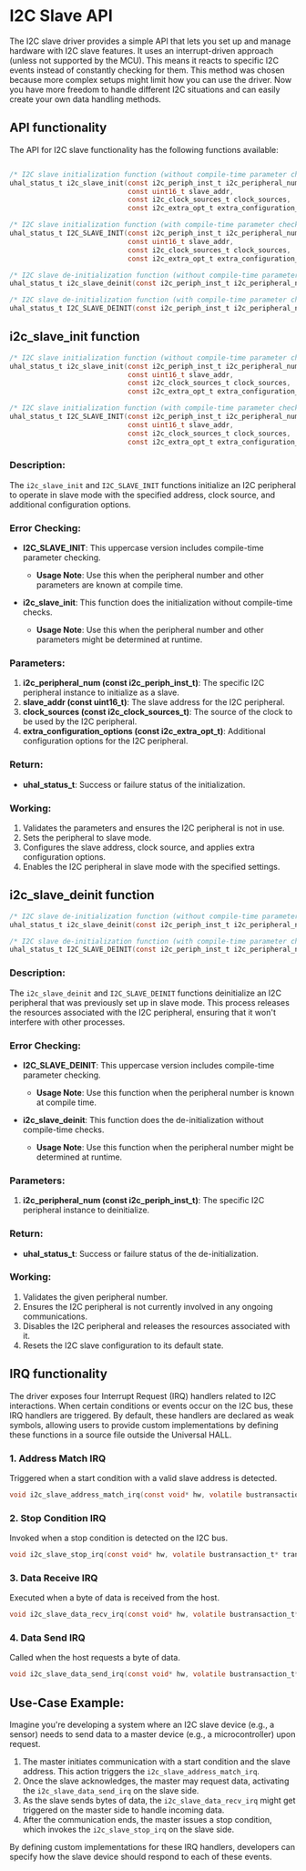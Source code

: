 # I2C Slave API
The I2C slave driver provides a simple API that lets you set up and manage hardware with I2C slave features. It uses an interrupt-driven approach (unless not supported by the MCU). This means it reacts to specific I2C events instead of constantly checking for them. This method was chosen because more complex setups might limit how you can use the driver. Now you have more freedom to handle different I2C situations and can easily create your own data handling methods.


## API functionality
The API for I2C slave functionality has the following functions available:

```c

/* I2C slave initialization function (without compile-time parameter checking) */
uhal_status_t i2c_slave_init(const i2c_periph_inst_t i2c_peripheral_num, 
                             const uint16_t slave_addr, 
                             const i2c_clock_sources_t clock_sources,
                             const i2c_extra_opt_t extra_configuration_options);

/* I2C slave initialization function (with compile-time parameter checking)   */
uhal_status_t I2C_SLAVE_INIT(const i2c_periph_inst_t i2c_peripheral_num, 
                             const uint16_t slave_addr, 
                             const i2c_clock_sources_t clock_sources,
                             const i2c_extra_opt_t extra_configuration_options);

/* I2C slave de-initialization function (without compile-time parameter checking) */
uhal_status_t i2c_slave_deinit(const i2c_periph_inst_t i2c_peripheral_num);

/* I2C slave de-initialization function (with compile-time parameter checking)   */
uhal_status_t I2C_SLAVE_DEINIT(const i2c_periph_inst_t i2c_peripheral_num);

```

## i2c_slave_init function

```c
/* I2C slave initialization function (without compile-time parameter checking) */
uhal_status_t i2c_slave_init(const i2c_periph_inst_t i2c_peripheral_num, 
                             const uint16_t slave_addr, 
                             const i2c_clock_sources_t clock_sources,
                             const i2c_extra_opt_t extra_configuration_options);

/* I2C slave initialization function (with compile-time parameter checking)   */
uhal_status_t I2C_SLAVE_INIT(const i2c_periph_inst_t i2c_peripheral_num, 
                             const uint16_t slave_addr, 
                             const i2c_clock_sources_t clock_sources,
                             const i2c_extra_opt_t extra_configuration_options);
```

### Description:
The `i2c_slave_init` and `I2C_SLAVE_INIT` functions initialize an I2C peripheral to operate in slave mode with the specified address, clock source, and additional configuration options.

### Error Checking:
- **I2C_SLAVE_INIT**: This uppercase version includes compile-time parameter checking.
    - **Usage Note**: Use this when the peripheral number and other parameters are known at compile time.
  
- **i2c_slave_init**: This function does the initialization without compile-time checks.
    - **Usage Note**: Use this when the peripheral number and other parameters might be determined at runtime.

### Parameters:
1. **i2c_peripheral_num (const i2c_periph_inst_t)**: The specific I2C peripheral instance to initialize as a slave.
2. **slave_addr (const uint16_t)**: The slave address for the I2C peripheral.
3. **clock_sources (const i2c_clock_sources_t)**: The source of the clock to be used by the I2C peripheral.
4. **extra_configuration_options (const i2c_extra_opt_t)**: Additional configuration options for the I2C peripheral.

### Return:
- **uhal_status_t**: Success or failure status of the initialization.

### Working:
1. Validates the parameters and ensures the I2C peripheral is not in use.
2. Sets the peripheral to slave mode.
3. Configures the slave address, clock source, and applies extra configuration options.
4. Enables the I2C peripheral in slave mode with the specified settings.

## i2c_slave_deinit function

```c
/* I2C slave de-initialization function (without compile-time parameter checking) */
uhal_status_t i2c_slave_deinit(const i2c_periph_inst_t i2c_peripheral_num);

/* I2C slave de-initialization function (with compile-time parameter checking) */
uhal_status_t I2C_SLAVE_DEINIT(const i2c_periph_inst_t i2c_peripheral_num);
```

### Description:
The `i2c_slave_deinit` and `I2C_SLAVE_DEINIT` functions deinitialize an I2C peripheral that was previously set up in slave mode. This process releases the resources associated with the I2C peripheral, ensuring that it won't interfere with other processes.

### Error Checking:
- **I2C_SLAVE_DEINIT**: This uppercase version includes compile-time parameter checking.
    - **Usage Note**: Use this function when the peripheral number is known at compile time.
  
- **i2c_slave_deinit**: This function does the de-initialization without compile-time checks.
    - **Usage Note**: Use this function when the peripheral number might be determined at runtime.

### Parameters:
1. **i2c_peripheral_num (const i2c_periph_inst_t)**: The specific I2C peripheral instance to deinitialize.

### Return:
- **uhal_status_t**: Success or failure status of the de-initialization.

### Working:
1. Validates the given peripheral number.
2. Ensures the I2C peripheral is not currently involved in any ongoing communications.
3. Disables the I2C peripheral and releases the resources associated with it.
4. Resets the I2C slave configuration to its default state.


## IRQ functionality

The driver exposes four Interrupt Request (IRQ) handlers related to I2C interactions. When certain conditions or events occur on the I2C bus, these IRQ handlers are triggered. By default, these handlers are declared as weak symbols, allowing users to provide custom implementations by defining these functions in a source file outside the Universal HALL.

### 1. Address Match IRQ

Triggered when a start condition with a valid slave address is detected.

```c
void i2c_slave_address_match_irq(const void* hw, volatile bustransaction_t* transaction) __attribute__((weak));
```

### 2. Stop Condition IRQ

Invoked when a stop condition is detected on the I2C bus.

```c
void i2c_slave_stop_irq(const void* hw, volatile bustransaction_t* transaction) __attribute__((weak));
```

### 3. Data Receive IRQ

Executed when a byte of data is received from the host.

```c
void i2c_slave_data_recv_irq(const void* hw, volatile bustransaction_t* transaction) __attribute__((weak));
```

### 4. Data Send IRQ

Called when the host requests a byte of data.

```c
void i2c_slave_data_send_irq(const void* hw, volatile bustransaction_t* transaction) __attribute__((weak));
```


## Use-Case Example:

Imagine you're developing a system where an I2C slave device (e.g., a sensor) needs to send data to a master device (e.g., a microcontroller) upon request.

1. The master initiates communication with a start condition and the slave address. This action triggers the `i2c_slave_address_match_irq`.
2. Once the slave acknowledges, the master may request data, activating the `i2c_slave_data_send_irq` on the slave side.
3. As the slave sends bytes of data, the `i2c_slave_data_recv_irq` might get triggered on the master side to handle incoming data.
4. After the communication ends, the master issues a stop condition, which invokes the `i2c_slave_stop_irq` on the slave side.

By defining custom implementations for these IRQ handlers, developers can specify how the slave device should respond to each of these events.
